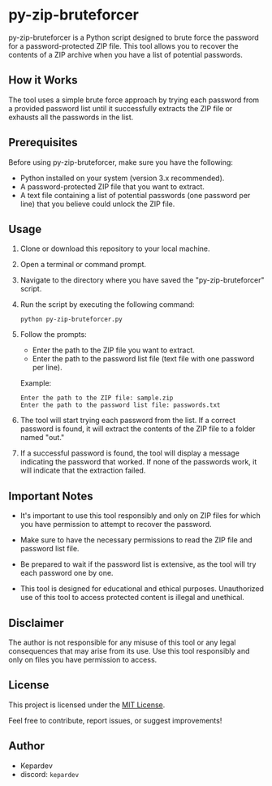 # py-zip-bruteforcer

py-zip-bruteforcer is a Python script designed to brute force the password for a password-protected ZIP file. This tool allows you to recover the contents of a ZIP archive when you have a list of potential passwords.

## How it Works

The tool uses a simple brute force approach by trying each password from a provided password list until it successfully extracts the ZIP file or exhausts all the passwords in the list.

## Prerequisites

Before using py-zip-bruteforcer, make sure you have the following:

- Python installed on your system (version 3.x recommended).
- A password-protected ZIP file that you want to extract.
- A text file containing a list of potential passwords (one password per line) that you believe could unlock the ZIP file.

## Usage

1. Clone or download this repository to your local machine.

2. Open a terminal or command prompt.

3. Navigate to the directory where you have saved the "py-zip-bruteforcer" script.

4. Run the script by executing the following command:

   ```
   python py-zip-bruteforcer.py
   ```

5. Follow the prompts:

   - Enter the path to the ZIP file you want to extract.
   - Enter the path to the password list file (text file with one password per line).
   
   Example:
   
   ```
   Enter the path to the ZIP file: sample.zip
   Enter the path to the password list file: passwords.txt
   ```

6. The tool will start trying each password from the list. If a correct password is found, it will extract the contents of the ZIP file to a folder named "out."

7. If a successful password is found, the tool will display a message indicating the password that worked. If none of the passwords work, it will indicate that the extraction failed.

## Important Notes

- It's important to use this tool responsibly and only on ZIP files for which you have permission to attempt to recover the password.

- Make sure to have the necessary permissions to read the ZIP file and password list file.

- Be prepared to wait if the password list is extensive, as the tool will try each password one by one.

- This tool is designed for educational and ethical purposes. Unauthorized use of this tool to access protected content is illegal and unethical.

## Disclaimer

The author is not responsible for any misuse of this tool or any legal consequences that may arise from its use. Use this tool responsibly and only on files you have permission to access.

## License

This project is licensed under the [MIT License](LICENSE).

Feel free to contribute, report issues, or suggest improvements!

## Author
- Kepardev
- discord: `kepardev`
